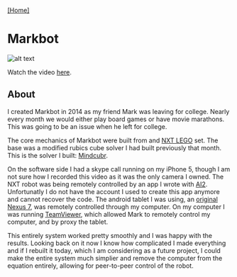 [[Home]](http://orange.haus)

# Markbot

![alt text](http://orange.haus/markbot/markbot.jpg "Picture of Markbot")

Watch the video [here](https://youtu.be/0AnCygdy2ks).

## About
I created Markbot in 2014 as my friend Mark was leaving for college. Nearly every month we would either play board games or have movie marathons. This was going to be an issue when he left for college.

The core mechanics of Markbot were built from and [NXT LEGO](https://en.wikipedia.org/wiki/Lego_Mindstorms_NXT) set. The base was a modified rubics cube solver I had built previously that month. This is the solver I built: [Mindcubr](https://www.youtube.com/watch?v=dreTvumjNyw).

On the software side I had a skype call running on my iPhone 5, though I am not sure how I recorded this video as it was the only camera I owned. The NXT robot was being remotely controlled by an app I wrote with [AI2](http://appinventor.mit.edu/explore/). Unfortunatly I do not have the account I used to create this app anymore and cannot recover the code. The android tablet I was using, an [original Nexus 7](https://en.wikipedia.org/wiki/Nexus_7_(2012)), was remotely controlled through my computer. On my computer I was running [TeamViewer](https://www.teamviewer.com/en-us/), which allowed Mark to remotely control my computer, and by proxy the tablet.

This entirely system worked pretty smoothly and I was happy with the results. Looking back on it now I know how complicated I made everything and if I rebuilt it today, which I am considering as a future project, I could make the entire system much simplier and remove the computer from the equation entirely, allowing for peer-to-peer control of the robot.